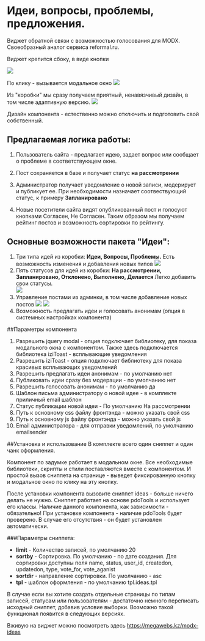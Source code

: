 
# Идеи, вопросы, проблемы, предложения.
Виджет обратной связи с возможностью голосования для MODX.  Своеобразный аналог сервиса reformal.ru.

Виджет крепится сбоку, в виде кнопки

<img src="https://file.modx.pro/files/4/d/e/4dedc3fa3987b965cc643d673774c4c6s.jpg">

По клику - вызывается модальное окно
<img src="https://file.modx.pro/files/f/7/7/f775750f2e2cef567e9fc55ab842396ds.jpg">

Из "коробки" мы сразу получаем приятный, ненавязчивый дизайн, в том числе адаптивную версию. 
<img src="https://file.modx.pro/files/a/d/3/ad3e443dc5c0b21189f5102d68218595s.jpg">

Дизайн компонента - естественно можно отключить и подготовить свой собственный. 


## Предлагаемая логика работы:
1. Пользователь сайта - предлагает идею, задает вопрос или сообщает о проблеме в соответствующем окне.

2. Пост сохраняется в базе и получает статус <strong>на рассмотрении</strong>

3. Администратор получает уведомление о новой записи, модерирует и публикует ее. При необходимости назначает соотвествующий статус, к примеру <strong>Запланировано</strong>

4. Новые посетители сайта видят опубликованный пост и голосуют кнопками Согласен, Не Согласен. Таким образом мы получаем рейтинг постов и возможность сортировки по рейтингу. 



## Основные возможности пакета "Идеи": 
<ol>
    <li>Три типа идей из коробки: <strong>Идеи, Вопросы, Проблемы.</strong>  Есть возможность изменения и добавления новых типов
<img src="https://file.modx.pro/files/c/5/d/c5d3db20324b55f2f9390317d0b3ebce.png">
</li>



<li>Пять статусов для идей из коробки:  <strong>На рассмотрении, Запланировано, Отклонено, Выполнено, Делается </strong> 
Легко добавить свои статусы.<br>
<img src="https://file.modx.pro/files/d/c/1/dc171f7cf9ec3746b875de785080461f.png">
</li>



<li>Управление постами из админки, в том числе  добавление новых постов
<img src="https://file.modx.pro/files/f/3/d/f3de6a641d93b19fea4c964ddc3e3483.png">


<img src="https://file.modx.pro/files/a/0/4/a046804374888b63cf877fb5aaaeb5a5.png">
</li>



<li>Возможность предлагать идеи и голосовать анонимам (опция в системных настройках компонента)</li>
</ol>


##Параметры компонента
<ol>
    <li>Разрешить jquery modal - опция подключает библиотеку, для показа модального окна с компонентом. Также здесь подключается библиотека iziToast - всплывающие уведомления</li>

<li>Разрешить iziToast - опция подключает библиотеку для показа красивых всплывающих уведомлений</li>

<li>Разрешить предлагать идеи анонимам - по умолчанию нет</li>

<li>Публиковать идеи сразу без модерации - по умолчанию нет</li>

<li>Разрешить голосовать анонимам - по умолчанию да</li>

<li>Шаблон письма администратору о новой идее - в комплекте приличный email шаблон</li>

<li>Статус публикации новой идеи - По умолчанию На рассмотрении</li>

<li>Путь к основному css файлу фронтэнда - можно указать свой css</li>

<li>Путь к основному js файлу фронтэнда - можно указать свой js</li>

<li>Email администратора -  для отправки уведомлений, по умолчанию emailsender </li>
</ol>

##Установка и использование
В комплекте всего один сниппет и один чанк оформления. 

Компонент по задумке работает в модальном окне.  Все необходимые библиотеки, скрипты и стили поставляются вместе с компонентом. И простой вызов сниппета на странице - выведет фиксированную кнопку и модальное окно по клику на эту кнопку. 

После установки компонента вызовите сниппет ideas - больше ничего делать не нужно. 
Сниппет работает на основе pdoTools и использует его классы.  Наличие данного компонента, как зависимости - обязательно! При установке компонента - наличие pdoTools будет проверено. В случае его отсутствия - он будет установлен автоматически. 

###Параметры сниппета:
<ul>
    <li><strong>limit</strong> - Количество записей, по умолчанию 20</li>
<li><strong>sortby</strong> - Сортировка. По умолчанию - по дате создания. Для сортировки доступны поля name, status, user_id, createdon, updatedon, type, vote_for, vote_aganist</li>
<li><strong>sortdir</strong> - направление сортировки. По умолчанию - asc</li>
<li><strong>tpl</strong> - шаблон оформления - по умолчанию tpl.ideas.tpl</li>
</ul>


В случае если вы хотите создать отдельные страницы по типам записей, статусам или пользователям - достаточно немного переписать исходный сниппет, добавив условие выборки.  Возможно такой функционал появится в следующих версиях.

Вживую на виджет можно посмотреть здесь https://megawebs.kz/modx-ideas

